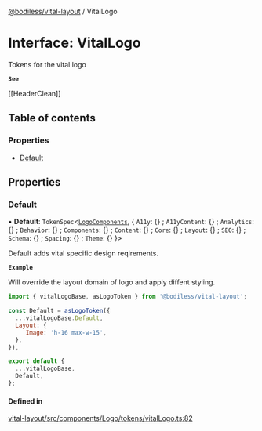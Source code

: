 [@bodiless/vital-layout](../README.md) / VitalLogo

# Interface: VitalLogo

Tokens for the vital logo

**`See`**

[[HeaderClean]]

## Table of contents

### Properties

- [Default](VitalLogo.md#default)

## Properties

### Default

• **Default**: `TokenSpec`<[`LogoComponents`](LogoComponents.md), { `A11y`: {} ; `A11yContent`: {} ; `Analytics`: {} ; `Behavior`: {} ; `Components`: {} ; `Content`: {} ; `Core`: {} ; `Layout`: {} ; `SEO`: {} ; `Schema`: {} ; `Spacing`: {} ; `Theme`: {}  }\>

Default adds vital specific design reqirements.

**`Example`**

Will override the layout domain of logo and apply diffent styling.
```js
import { vitalLogoBase, asLogoToken } from '@bodiless/vital-layout';

const Default = asLogoToken({
  ...vitalLogoBase.Default,
  Layout: {
     Image: 'h-16 max-w-15',
  },
}),

export default {
  ...vitalLogoBase,
  Default,
};
```

#### Defined in

[vital-layout/src/components/Logo/tokens/vitalLogo.ts:82](https://github.com/johnsonandjohnson/Bodiless-JS/blob/0f671adef/packages/vital-layout/src/components/Logo/tokens/vitalLogo.ts#L82)
